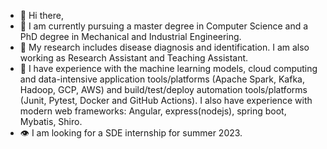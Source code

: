 - 👋 Hi there,
- 📙 I am currently pursuing a master degree in Computer Science and a PhD degree in Mechanical and Industrial Engineering.
- 🔬 My research includes disease diagnosis and identification. I am also working as Research Assistant and Teaching Assistant.
- 👀 I have experience with the machine learning models, cloud computing and data-intensive application tools/platforms (Apache Spark, Kafka, Hadoop, GCP, AWS) and build/test/deploy automation tools/platforms (Junit, Pytest, Docker and GitHub Actions). I also have experience with modern web frameworks: Angular, express(nodejs), spring boot, Mybatis, Shiro. 
- 👁️ I am looking for a SDE internship for summer 2023.


<!---
phoebe20200523/phoebe20200523 is a ✨ special ✨ repository because its `README.md` (this file) appears on your GitHub profile.
You can click the Preview link to take a look at your changes.
--->
